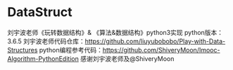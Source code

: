 # DataStruct
刘宇波老师《玩转数据结构》& 《算法&数据结构》python3实现
python版本：3.6.5
刘宇波老师代码仓库：https://github.com/liuyubobobo/Play-with-Data-Structures
python编程参考代码：https://github.com/ShiveryMoon/Imooc-Algorithm-PythonEdition
感谢刘宇波老师及@ShiveryMoon
